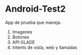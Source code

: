 # Android-Test2

App de prueba que maneja.

1. Imagenes
2. Botones
3. API GLADE
4. Intents de vista, web y llamadas
